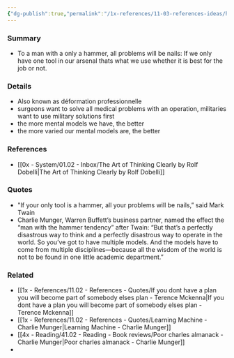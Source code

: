 ```yaml
---
{"dg-publish":true,"permalink":"/1x-references/11-03-references-ideas/have-multiple-mental-models/","dgHomeLink":true,"dgPassFrontmatter":false,"dgShowBacklinks":true,"dgShowLocalGraph":false,"dgShowInlineTitle":true}
---
```



### Summary
- To a man with a only a hammer, all problems will be nails: If we only have one tool in our arsenal thats what we use whether it is best for the job or not.

### Details
- Also known as  déformation professionnelle
- surgeons want to solve all medical problems with an operation, militaries want to use military solutions first
- the more mental models we have, the better
- the more varied our mental models are, the better

### References
- [[0x - System/01.02 - Inbox/The Art of Thinking Clearly by Rolf Dobelli|The Art of Thinking Clearly by Rolf Dobelli]]

### Quotes
- "If your only tool is a hammer, all your problems will be nails,” said Mark Twain
- Charlie Munger, Warren Buffett’s business partner, named the effect the “man with the hammer tendency” after Twain: “But that’s a perfectly disastrous way to think and a perfectly disastrous way to operate in the world. So you’ve got to have multiple models. And the models have to come from multiple disciplines—because all the wisdom of the world is not to be found in one little academic department.”

### Related
- [[1x - References/11.02 - References - Quotes/If you dont have a plan you will become part of somebody elses plan - Terence Mckenna|If you dont have a plan you will become part of somebody elses plan - Terence Mckenna]]
- [[1x - References/11.02 - References - Quotes/Learning Machine - Charlie Munger|Learning Machine - Charlie Munger]]
- [[4x - Reading/41.02 - Reading - Book reviews/Poor charles almanack - Charlie Munger|Poor charles almanack - Charlie Munger]]
- 
